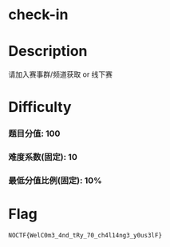# check-in

# Description
请加入赛事群/频道获取 or 线下赛

# Difficulty
### 题目分值: 100
### 难度系数(固定): 10
### 最低分值比例(固定): 10%

# Flag
`NOCTF{WelC0m3_4nd_tRy_70_ch4l14ng3_y0us3lF}`
